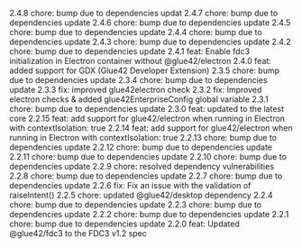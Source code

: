 2.4.8
chore: bump due to dependencies updat
2.4.7
chore: bump due to dependencies update
2.4.6
chore: bump due to dependencies update
2.4.5
chore: bump due to dependencies update
2.4.4
chore: bump due to dependencies update
2.4.3
chore: bump due to dependencies update
2.4.2
chore: bump due to dependencies update
2.4.1
feat: Enable fdc3 initialization in Electron container without @glue42/electron
2.4.0
feat: added support for GDX (Glue42 Developer Extension)
2.3.5
chore: bump due to dependencies update
2.3.4
chore: bump due to dependencies update
2.3.3
fix: improved glue42electron check
2.3.2
fix: Improved electron checks & added glue42EnterpriseConfig global variable
2.3.1
chore: bump due to dependencies update
2.3.0
feat: updated to the latest core
2.2.15
feat: add support for glue42/electron when running in Electron with contextIsolation: true
2.2.14
feat: add support for glue42/electron when running in Electron with contextIsolation: true
2.2.13
chore: bump due to dependencies update
2.2.12
chore: bump due to dependencies update
2.2.11
chore: bump due to dependencies update
2.2.10
chore: bump due to dependencies update
2.2.9
chore: resolved dependency vulnerabilities
2.2.8
chore: bump due to dependencies update
2.2.7
chore: bump due to dependencies update
2.2.6
fix: Fix an issue with the validation of raiseIntent()
2.2.5
chore: updated @glue42/desktop dependency
2.2.4
chore: bump due to dependencies update
2.2.3
chore: bump due to dependencies update
2.2.2
chore: bump due to dependencies update
2.2.1
chore: bump due to dependencies update
2.2.0
feat: Updated @glue42/fdc3 to the FDC3 v1.2 spec
